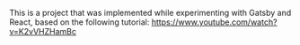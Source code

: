 This is a project that was implemented while experimenting with Gatsby and React, based on the following tutorial: https://www.youtube.com/watch?v=K2vVHZHamBc
